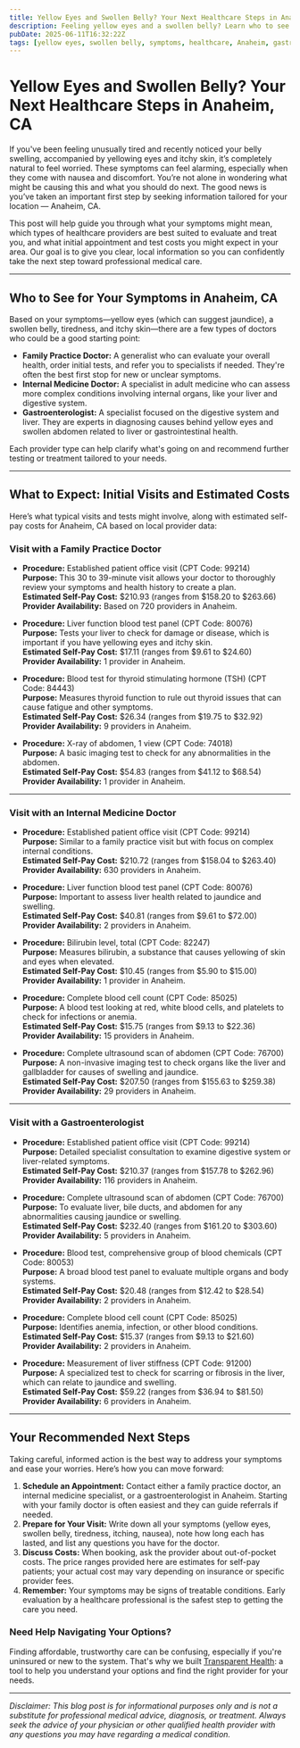 ```yaml
---
title: Yellow Eyes and Swollen Belly? Your Next Healthcare Steps in Anaheim, CA  
description: Feeling yellow eyes and a swollen belly? Learn who to see and estimated costs for care in Anaheim, CA to guide your next steps.  
pubDate: 2025-06-11T16:32:22Z
tags: [yellow eyes, swollen belly, symptoms, healthcare, Anaheim, gastroenterology, internal medicine, family practice, medical costs]  
---
```


# Yellow Eyes and Swollen Belly? Your Next Healthcare Steps in Anaheim, CA

If you've been feeling unusually tired and recently noticed your belly swelling, accompanied by yellowing eyes and itchy skin, it’s completely natural to feel worried. These symptoms can feel alarming, especially when they come with nausea and discomfort. You’re not alone in wondering what might be causing this and what you should do next. The good news is you’ve taken an important first step by seeking information tailored for your location — Anaheim, CA.

This post will help guide you through what your symptoms might mean, which types of healthcare providers are best suited to evaluate and treat you, and what initial appointment and test costs you might expect in your area. Our goal is to give you clear, local information so you can confidently take the next step toward professional medical care.

---

## Who to See for Your Symptoms in Anaheim, CA

Based on your symptoms—yellow eyes (which can suggest jaundice), a swollen belly, tiredness, and itchy skin—there are a few types of doctors who could be a good starting point:

- **Family Practice Doctor:** A generalist who can evaluate your overall health, order initial tests, and refer you to specialists if needed. They're often the best first stop for new or unclear symptoms.
- **Internal Medicine Doctor:** A specialist in adult medicine who can assess more complex conditions involving internal organs, like your liver and digestive system.
- **Gastroenterologist:** A specialist focused on the digestive system and liver. They are experts in diagnosing causes behind yellow eyes and swollen abdomen related to liver or gastrointestinal health.

Each provider type can help clarify what's going on and recommend further testing or treatment tailored to your needs.

---

## What to Expect: Initial Visits and Estimated Costs

Here’s what typical visits and tests might involve, along with estimated self-pay costs for Anaheim, CA based on local provider data:

### Visit with a Family Practice Doctor

- **Procedure:** Established patient office visit (CPT Code: 99214)  
  **Purpose:** This 30 to 39-minute visit allows your doctor to thoroughly review your symptoms and health history to create a plan.  
  **Estimated Self-Pay Cost:** $210.93 (ranges from $158.20 to $263.66)  
  **Provider Availability:** Based on 720 providers in Anaheim.

- **Procedure:** Liver function blood test panel (CPT Code: 80076)  
  **Purpose:** Tests your liver to check for damage or disease, which is important if you have yellowing eyes and itchy skin.  
  **Estimated Self-Pay Cost:** $17.11 (ranges from $9.61 to $24.60)  
  **Provider Availability:** 1 provider in Anaheim.

- **Procedure:** Blood test for thyroid stimulating hormone (TSH) (CPT Code: 84443)  
  **Purpose:** Measures thyroid function to rule out thyroid issues that can cause fatigue and other symptoms.  
  **Estimated Self-Pay Cost:** $26.34 (ranges from $19.75 to $32.92)  
  **Provider Availability:** 9 providers in Anaheim.

- **Procedure:** X-ray of abdomen, 1 view (CPT Code: 74018)  
  **Purpose:** A basic imaging test to check for any abnormalities in the abdomen.  
  **Estimated Self-Pay Cost:** $54.83 (ranges from $41.12 to $68.54)  
  **Provider Availability:** 1 provider in Anaheim.

---

### Visit with an Internal Medicine Doctor

- **Procedure:** Established patient office visit (CPT Code: 99214)  
  **Purpose:** Similar to a family practice visit but with focus on complex internal conditions.  
  **Estimated Self-Pay Cost:** $210.72 (ranges from $158.04 to $263.40)  
  **Provider Availability:** 630 providers in Anaheim.

- **Procedure:** Liver function blood test panel (CPT Code: 80076)  
  **Purpose:** Important to assess liver health related to jaundice and swelling.  
  **Estimated Self-Pay Cost:** $40.81 (ranges from $9.61 to $72.00)  
  **Provider Availability:** 2 providers in Anaheim.

- **Procedure:** Bilirubin level, total (CPT Code: 82247)  
  **Purpose:** Measures bilirubin, a substance that causes yellowing of skin and eyes when elevated.  
  **Estimated Self-Pay Cost:** $10.45 (ranges from $5.90 to $15.00)  
  **Provider Availability:** 1 provider in Anaheim.

- **Procedure:** Complete blood cell count (CPT Code: 85025)  
  **Purpose:** A blood test looking at red, white blood cells, and platelets to check for infections or anemia.  
  **Estimated Self-Pay Cost:** $15.75 (ranges from $9.13 to $22.36)  
  **Provider Availability:** 15 providers in Anaheim.

- **Procedure:** Complete ultrasound scan of abdomen (CPT Code: 76700)  
  **Purpose:** A non-invasive imaging test to check organs like the liver and gallbladder for causes of swelling and jaundice.  
  **Estimated Self-Pay Cost:** $207.50 (ranges from $155.63 to $259.38)  
  **Provider Availability:** 29 providers in Anaheim.

---

### Visit with a Gastroenterologist

- **Procedure:** Established patient office visit (CPT Code: 99214)  
  **Purpose:** Detailed specialist consultation to examine digestive system or liver-related symptoms.  
  **Estimated Self-Pay Cost:** $210.37 (ranges from $157.78 to $262.96)  
  **Provider Availability:** 116 providers in Anaheim.

- **Procedure:** Complete ultrasound scan of abdomen (CPT Code: 76700)  
  **Purpose:** To evaluate liver, bile ducts, and abdomen for any abnormalities causing jaundice or swelling.  
  **Estimated Self-Pay Cost:** $232.40 (ranges from $161.20 to $303.60)  
  **Provider Availability:** 5 providers in Anaheim.

- **Procedure:** Blood test, comprehensive group of blood chemicals (CPT Code: 80053)  
  **Purpose:** A broad blood test panel to evaluate multiple organs and body systems.  
  **Estimated Self-Pay Cost:** $20.48 (ranges from $12.42 to $28.54)  
  **Provider Availability:** 2 providers in Anaheim.

- **Procedure:** Complete blood cell count (CPT Code: 85025)  
  **Purpose:** Identifies anemia, infection, or other blood conditions.  
  **Estimated Self-Pay Cost:** $15.37 (ranges from $9.13 to $21.60)  
  **Provider Availability:** 2 providers in Anaheim.

- **Procedure:** Measurement of liver stiffness (CPT Code: 91200)  
  **Purpose:** A specialized test to check for scarring or fibrosis in the liver, which can relate to jaundice and swelling.  
  **Estimated Self-Pay Cost:** $59.22 (ranges from $36.94 to $81.50)  
  **Provider Availability:** 6 providers in Anaheim.

---

## Your Recommended Next Steps

Taking careful, informed action is the best way to address your symptoms and ease your worries. Here’s how you can move forward:

1. **Schedule an Appointment:** Contact either a family practice doctor, an internal medicine specialist, or a gastroenterologist in Anaheim. Starting with your family doctor is often easiest and they can guide referrals if needed.
2. **Prepare for Your Visit:** Write down all your symptoms (yellow eyes, swollen belly, tiredness, itching, nausea), note how long each has lasted, and list any questions you have for the doctor.
3. **Discuss Costs:** When booking, ask the provider about out-of-pocket costs. The price ranges provided here are estimates for self-pay patients; your actual cost may vary depending on insurance or specific provider fees.
4. **Remember:** Your symptoms may be signs of treatable conditions. Early evaluation by a healthcare professional is the safest step to getting the care you need.

### Need Help Navigating Your Options?

Finding affordable, trustworthy care can be confusing, especially if you're uninsured or new to the system. That's why we built [Transparent Health](https://transparenthealth.ai): a tool to help you understand your options and find the right provider for your needs.

---

*Disclaimer: This blog post is for informational purposes only and is not a substitute for professional medical advice, diagnosis, or treatment. Always seek the advice of your physician or other qualified health provider with any questions you may have regarding a medical condition.*